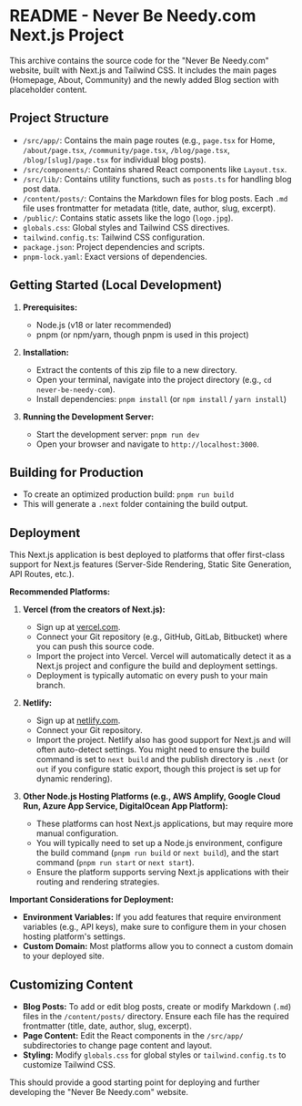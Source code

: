 # README - Never Be Needy.com Next.js Project

This archive contains the source code for the "Never Be Needy.com" website, built with Next.js and Tailwind CSS. It includes the main pages (Homepage, About, Community) and the newly added Blog section with placeholder content.

## Project Structure

- `/src/app/`: Contains the main page routes (e.g., `page.tsx` for Home, `/about/page.tsx`, `/community/page.tsx`, `/blog/page.tsx`, `/blog/[slug]/page.tsx` for individual blog posts).
- `/src/components/`: Contains shared React components like `Layout.tsx`.
- `/src/lib/`: Contains utility functions, such as `posts.ts` for handling blog post data.
- `/content/posts/`: Contains the Markdown files for blog posts. Each `.md` file uses frontmatter for metadata (title, date, author, slug, excerpt).
- `/public/`: Contains static assets like the logo (`logo.jpg`).
- `globals.css`: Global styles and Tailwind CSS directives.
- `tailwind.config.ts`: Tailwind CSS configuration.
- `package.json`: Project dependencies and scripts.
- `pnpm-lock.yaml`: Exact versions of dependencies.

## Getting Started (Local Development)

1.  **Prerequisites:**
    *   Node.js (v18 or later recommended)
    *   pnpm (or npm/yarn, though pnpm is used in this project)

2.  **Installation:**
    *   Extract the contents of this zip file to a new directory.
    *   Open your terminal, navigate into the project directory (e.g., `cd never-be-needy-com`).
    *   Install dependencies: `pnpm install` (or `npm install` / `yarn install`)

3.  **Running the Development Server:**
    *   Start the development server: `pnpm run dev`
    *   Open your browser and navigate to `http://localhost:3000`.

## Building for Production

*   To create an optimized production build: `pnpm run build`
*   This will generate a `.next` folder containing the build output.

## Deployment

This Next.js application is best deployed to platforms that offer first-class support for Next.js features (Server-Side Rendering, Static Site Generation, API Routes, etc.).

**Recommended Platforms:**

1.  **Vercel (from the creators of Next.js):**
    *   Sign up at [vercel.com](https://vercel.com).
    *   Connect your Git repository (e.g., GitHub, GitLab, Bitbucket) where you can push this source code.
    *   Import the project into Vercel. Vercel will automatically detect it as a Next.js project and configure the build and deployment settings.
    *   Deployment is typically automatic on every push to your main branch.

2.  **Netlify:**
    *   Sign up at [netlify.com](https://netlify.com).
    *   Connect your Git repository.
    *   Import the project. Netlify also has good support for Next.js and will often auto-detect settings. You might need to ensure the build command is set to `next build` and the publish directory is `.next` (or `out` if you configure static export, though this project is set up for dynamic rendering).

3.  **Other Node.js Hosting Platforms (e.g., AWS Amplify, Google Cloud Run, Azure App Service, DigitalOcean App Platform):**
    *   These platforms can host Next.js applications, but may require more manual configuration.
    *   You will typically need to set up a Node.js environment, configure the build command (`pnpm run build` or `next build`), and the start command (`pnpm run start` or `next start`).
    *   Ensure the platform supports serving Next.js applications with their routing and rendering strategies.

**Important Considerations for Deployment:**

*   **Environment Variables:** If you add features that require environment variables (e.g., API keys), make sure to configure them in your chosen hosting platform's settings.
*   **Custom Domain:** Most platforms allow you to connect a custom domain to your deployed site.

## Customizing Content

*   **Blog Posts:** To add or edit blog posts, create or modify Markdown (`.md`) files in the `/content/posts/` directory. Ensure each file has the required frontmatter (title, date, author, slug, excerpt).
*   **Page Content:** Edit the React components in the `/src/app/` subdirectories to change page content and layout.
*   **Styling:** Modify `globals.css` for global styles or `tailwind.config.ts` to customize Tailwind CSS.

This should provide a good starting point for deploying and further developing the "Never Be Needy.com" website.

